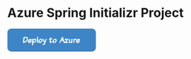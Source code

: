 # Azure Spring Initializr Project

<a href="https://hui1110.github.io/deploydemo/html/?owner=hui1110&repo=demo" data-linktype="external">
    <img src="https://github.com/fangjian0423/azure-spring-initializr/blob/github-push/start-client/static/images/deploy-to-azure-button.png?raw=true" alt="Deploy to Azure" width="200px" data-linktype="relative-path">
</a>
